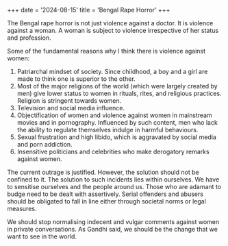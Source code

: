 +++
date = '2024-08-15'
title = 'Bengal Rape Horror'
+++

The Bengal rape horror is not just violence against a doctor. It is violence against a woman. A woman is subject to violence irrespective of her status and profession.

Some of the fundamental reasons why I think there is violence against women:
1.	Patriarchal mindset of society. Since childhood, a boy and a girl are made to think one is superior to the other.
2.	Most of the major religions of the world (which were largely created by men) give lower status to women in rituals, rites, and religious practices. Religion is stringent towards women.
3.	Television and social media influence.
4.	Objectification of women and violence against women in mainstream movies and in pornography. Influenced by such content, men who lack the ability to regulate themselves indulge in harmful behaviours.
5.	Sexual frustration and high libido, which is aggravated by social media and porn addiction.
6.	Insensitive politicians and celebrities who make derogatory remarks against women.

The current outrage is justified. However, the solution should not be confined to it. The solution to such incidents lies within ourselves. We have to sensitise ourselves and the people around us. Those who are adamant to budge need to be dealt with assertively. Serial offenders and abusers should be obligated to fall in line either through societal norms or legal measures.

We should stop normalising indecent and vulgar comments against women in private conversations. As Gandhi said, we should be the change that we want to see in the world.
